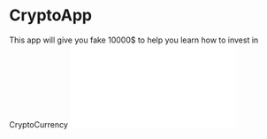 # CryptoApp
This app will give you fake 10000$ to help you learn how to invest in CryptoCurrency 
![Screenshot](Poster.pdf)
